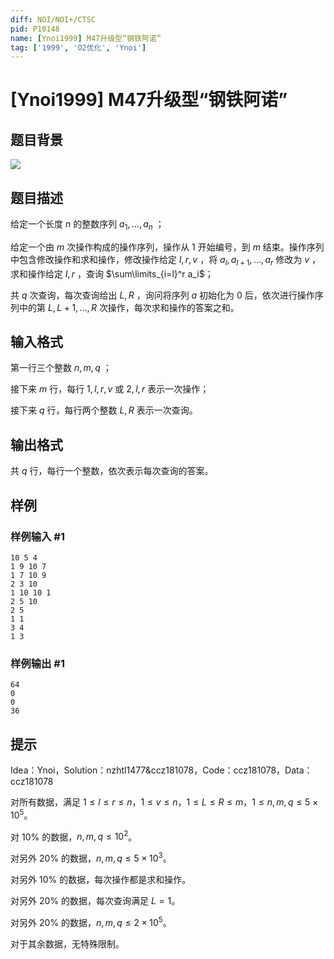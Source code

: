 ```yaml
---
diff: NOI/NOI+/CTSC
pid: P10148
name: [Ynoi1999] M47升级型“钢铁阿诺”
tag: ['1999', 'O2优化', 'Ynoi']
---
```

# [Ynoi1999] M47升级型“钢铁阿诺”
## 题目背景

![](https://cdn.luogu.com.cn/upload/image_hosting/eb7fil05.png)
## 题目描述

给定一个长度 $n$ 的整数序列 $a_1,\dots,a_n$ ；

给定一个由 $m$ 次操作构成的操作序列，操作从 $1$ 开始编号，到 $m$ 结束。操作序列中包含修改操作和求和操作，修改操作给定 $l,r,v$ ，将 $a_l,a_{l+1},\dots,a_r$ 修改为 $v$ ，求和操作给定 $l,r$ ，查询 $\sum\limits_{i=l}^r a_i$；

共 $q$ 次查询，每次查询给出 $L,R$ ，询问将序列 $a$ 初始化为 $0$ 后，依次进行操作序列中的第 $L,L+1,\dots,R$ 次操作，每次求和操作的答案之和。
## 输入格式

第一行三个整数 $n,m,q$ ；

接下来 $m$ 行，每行 $1,l,r,v$ 或 $2,l,r$ 表示一次操作；

接下来 $q$ 行，每行两个整数 $L,R$ 表示一次查询。
## 输出格式

共 $q$ 行，每行一个整数，依次表示每次查询的答案。
## 样例

### 样例输入 #1
```
10 5 4
1 9 10 7
1 7 10 9
2 3 10
1 10 10 1
2 5 10
2 5
1 1
3 4
1 3
```
### 样例输出 #1
```
64
0
0
36
```
## 提示

Idea：Ynoi，Solution：nzhtl1477&ccz181078，Code：ccz181078，Data：ccz181078

对所有数据，满足 $1\le l\le r\le n$，$1\le v\le n$，$1\le L\le R\le m$，$1\le n,m,q\le 5\times 10^5$。

对 $10\%$ 的数据，$n,m,q\le 10^2$。

对另外 $20\%$ 的数据，$n,m,q\le 5\times 10^3$。

对另外 $10\%$ 的数据，每次操作都是求和操作。

对另外 $20\%$ 的数据，每次查询满足 $L=1$。

对另外 $20\%$ 的数据，$n,m,q\le 2\times 10^5$。

对于其余数据，无特殊限制。
